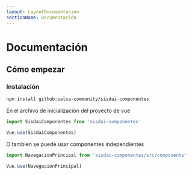 ```yaml
---
layout: LayoutDocumentacion
sectionName: Documentación
---
```


# Documentación

## Cómo empezar

### Instalación

```bash
npm install github:salsa-community/sisdai-componentes
```

En el archivo de inicialización del proyecto de vue

```js
import SisdaiComponentes from 'sisdai-componentes'

Vue.use(SisdaiComponentes)
```

O tambien se puede usar componentes independientes

```js
import NavegacionPrincipal from 'sisdai-componentes/src/components'

Vue.use(NavegacionPrincipal)
```
